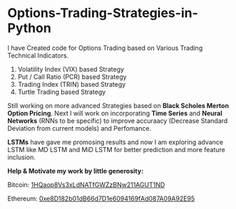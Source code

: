 # Options-Trading-Strategies-in-Python

I have Created code for Options Trading based on Various Trading Technical Indicators.

1. Volatility Index (VIX) based Strategy
2. Put / Call Ratio (PCR) based Strategy
3. Trading Index (TRIN) based Strategy
4. Turtle Trading based Strategy

Still working on more advanced Strategies based on **Black Scholes Merton Option Pricing**. Next I will work on incorporating **Time Series** and **Neural Networks** (RNNs to be specific) to improve accuraacy (Decrease Standard Deviation from current models) and Perfomance.  

**LSTMs** have gave me promosing results and now I am exploring advance LSTM like MD LSTM and MiD LSTM for better prediction and more feature inclusion.

**Help & Motivate my work by little generosity:**

Bitcoin: [1HQaop8Vs3xLdNATfGWZzBNw211AGUT1ND](https://tradeblock.com/bitcoin/address/1HQaop8Vs3xLdNATfGWZzBNw211AGUT1ND)

Ethereum: [0xe8D182b01dB66d7D1e6094169fAd087A09A92E95](https://tradeblock.com/ethereum/account/e8D182b01dB66d7D1e6094169fAd087A09A92E95)
